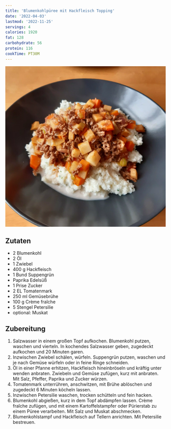 ```yaml
---
title: 'Blumenkohlpüree mit Hackfleisch Topping'
date: '2022-04-03'
lastmod: '2022-11-25'
servings: 4
calories: 1920
fat: 128
carbohydrate: 56
protein: 116
cookTime: PT30M
---
```


![](/img/blumenkohlpueree-mit-hackfleisch-topping.webp)

## Zutaten
- 2 Blumenkohl
- 2 Öl
- 1 Zwiebel
- 400 g Hackfleisch
- 1 Bund Suppengrün
- Paprika Edelsüß
- 1 Prise Zucker
- 2 EL Tomatenmark
- 250 ml Gemüsebrühe
- 100 g Crème fraîche
- 5 Stengel Petersilie
- optional: Muskat

## Zubereitung
 1. Salzwasser in einem großen Topf aufkochen. Blumenkohl putzen, waschen und vierteln. In kochendes Salzwasser geben, zugedeckt aufkochen und 20 Minuten garen.
 2. Inzwischen Zwiebel schälen, würfeln. Suppengrün putzen, waschen und je nach Gemüse würfeln oder in feine Ringe schneiden.
 3. Öl in einer Pfanne erhitzen, Hackfleisch hineinbröseln und kräftig unter wenden anbraten. Zwiebeln und Gemüse zufügen, kurz mit anbraten. Mit Salz, Pfeffer, Paprika und Zucker würzen.
 4. Tomatenmark unterrühren, anschwitzen, mit Brühe ablöschen und zugedeckt 6 Minuten köcheln lassen.
 5. Inzwischen Petersilie waschen, trocken schütteln und fein hacken.
 6. Blumenkohl abgießen, kurz in dem Topf abdämpfen lassen. Crème fraîche zufügen, und mit einem Kartoffelstampfer oder Pürierstab zu einem Püree verarbeiten. Mit Salz und Muskat abschmecken.
 7. Blumenkohlstampf und Hackfleisch auf Tellern anrichten. Mit Petersilie bestreuen.
